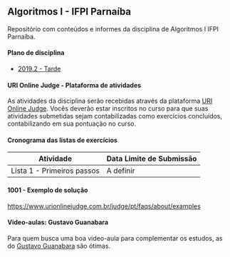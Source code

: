 ## Algoritmos I - IFPI Parnaíba

Repositório com conteúdos e informes da disciplina de Algoritmos I IFPI Parnaíba.

#### Plano de disciplina

* [2019.2 - Tarde](/planos/2019.2.pdf)

#### URI Online Judge - Plataforma de atividades

As atividades da disciplina serão recebidas através da plataforma [URI Online Judge](https://www.urionlinejudge.com.br/). Vocês deverão estar inscritos no curso para que suas atividades submetidas sejam contabilizadas como exercícios concluídos, contabilizando em sua pontuação no curso.

#### Cronograma das listas de exercícios

Atividade                  | Data Limite de Submissão
-------------------------- | ------------------------
Lista 1 - Primeiros passos | A definir

#### 1001 - Exemplo de solução

https://www.urionlinejudge.com.br/judge/pt/faqs/about/examples

#### Video-aulas: Gustavo Guanabara

Para quem busca uma boa video-aula para complementar os estudos, as do [Gustavo Guanabara](https://www.youtube.com/playlist?list=PLHz_AreHm4dlsK3Nr9GVvXCbpQyHQl1o1) são ótimas.

